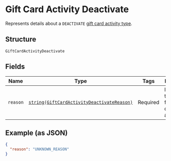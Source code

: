 
# Gift Card Activity Deactivate

Represents details about a `DEACTIVATE` [gift card activity type](../../doc/models/gift-card-activity-type.md).

## Structure

`GiftCardActivityDeactivate`

## Fields

| Name | Type | Tags | Description | Getter | Setter |
|  --- | --- | --- | --- | --- | --- |
| `reason` | [`string(GiftCardActivityDeactivateReason)`](../../doc/models/gift-card-activity-deactivate-reason.md) | Required | Indicates the reason for deactivating a [gift card](../../doc/models/gift-card.md). | getReason(): string | setReason(string reason): void |

## Example (as JSON)

```json
{
  "reason": "UNKNOWN_REASON"
}
```

